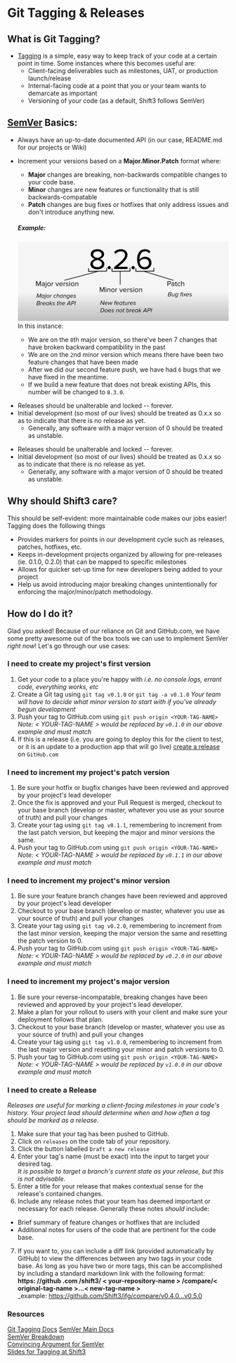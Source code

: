 # Git Tagging & Releases

## What is Git Tagging?

-   [Tagging](https://git-scm.com/book/en/v2/Git-Basics-Tagging) is a simple, easy way to keep track of your code at a certain point in time. Some instances where this becomes useful are:
    -   Client-facing deliverables such as milestones, UAT, or production launch/release
    -   Internal-facing code at a point that you or your team wants to demarcate as important
    -   Versioning of your code (as a default, Shift3 follows SemVer)

## [SemVer](https://semver.org/) Basics:

-   Always have an up-to-date documented API (in our case, README.md for our projects or Wiki)
-   Increment your versions based on a **Major.Minor.Patch** format where:

    -   **Major** changes are breaking, non-backwards compatible changes to your code base.
    -   **Minor** changes are new features or functionality that is still backwards-compatable
    -   **Patch** changes are bug fixes or hotfixes that only address issues and don't introduce anything new.

    ##### Example:

    ![example version](./assets/qa-process/semver.png)
    In this instance:

    -   We are on the `8`th major version, so there've been 7 changes that have broken backward compatibility in the past
    -   We are on the `2`nd minor version which means there have been two feature changes that have been made
    -   After we did our second feature push, we have had `6` bugs that we have fixed in the meantime.
    -   If we build a new feature that does not break existing APIs, this number will be changed to `8.3.0`.

*   Releases should be unalterable and locked -- forever.
*   Initial development (so most of our lives) should be treated as 0.x.x so as to indicate that there is no release as yet.
    -   Generally, any software with a major version of 0 should be treated as unstable.

-   Releases should be unalterable and locked -- forever.
-   Initial development (so most of our lives) should be treated as 0.x.x so as to indicate that there is no release as yet.
    -   Generally, any software with a major version of 0 should be treated as unstable.

## Why should Shift3 care?

This should be self-evident: more maintainable code makes our jobs easier! Tagging does the following things

-   Provides markers for points in our development cycle such as releases, patches, hotfixes, etc.
-   Keeps in-development projects organized by allowing for pre-releases (ie. 0.1.0, 0.2.0) that can be mapped to specific milestones
-   Allows for quicker set-up time for new developers being added to your project
-   Help us avoid introducing major breaking changes unintentionally for enforcing the major/minor/patch methodology.

## How do I do it?

Glad you asked! Because of our reliance on Git and GitHub.com, we have some pretty awesome out of the box tools we can use to implement SemVer _right now_!
Let's go through our use cases:

### I need to create my project's first version

1. Get your code to a place you're happy with
   _i.e. no console.logs, errant code, everything works, etc_
2. Create a Git tag using `git tag v0.1.0` or `git tag -a v0.1.0`
   _Your team will have to decide what minor version to start with if you've already begun development_
3. Push your tag to GitHub.com using `git push origin <YOUR-TAG-NAME>`
   _Note: < YOUR-TAG-NAME > would be replaced by `v0.1.0` in our above example and *must* match_
4. If this is a release (i.e. you are going to deploy this for the client to test, or it is an update to a production app that will go live) [create a release](https://help.github.com/en/articles/creating-releases) on `GitHub.com`

### I need to increment my project's patch version

1. Be sure your hotfix or bugfix changes have been reviewed and approved by your project's lead developer
2. Once the fix is approved and your Pull Request is merged, checkout to your base branch (develop or master, whatever you use as your source of truth) and pull your changes
3. Create your tag using `git tag v0.1.1`, remembering to increment from the last patch version, but keeping the major and minor versions the same.
4. Push your tag to GitHub.com using `git push origin <YOUR-TAG-NAME>`
   _Note: < YOUR-TAG-NAME > would be replaced by `v0.1.1` in our above example and *must* match_

### I need to increment my project's minor version

1. Be sure your feature branch changes have been reviewed and approved by your project's lead developer
2. Checkout to your base branch (develop or master, whatever you use as your source of truth) and pull your changes
3. Create your tag using `git tag v0.2.0`, remembering to increment from the last minor version, keeping the major version the same and resetting the patch version to 0.
4. Push your tag to GitHub.com using `git push origin <YOUR-TAG-NAME>`
   _Note: < YOUR-TAG-NAME > would be replaced by `v0.2.0` in our above example and *must* match_

### I need to increment my project's major version

1. Be sure your reverse-incompatable, breaking changes have been reviewed and approved by your project's lead developer.
2. Make a plan for your rollout to users with your client and make sure your deployment follows that plan.
3. Checkout to your base branch (develop or master, whatever you use as your source of truth) and pull your changes
4. Create your tag using `git tag v1.0.0`, remembering to increment from the last major version and resetting your minor and patch versions to 0.
5. Push your tag to GitHub.com using `git push origin <YOUR-TAG-NAME>`
   _Note: < YOUR-TAG-NAME > would be replaced by `v1.0.0` in our above example and *must* match_

### I need to create a Release

_Releases are useful for marking a client-facing milestones in your code's history. Your project lead should determine when and how often a tag should be marked as a release._

1. Make sure that your tag has been pushed to GitHub.
2. Click on `releases` on the code tab of your repository.
3. Click the button labelled `Draft a new release`
4. Enter your tag's name (must be exact) into the input to target your desired tag.  
   _It is possible to target a branch's current state as your release, but this is *not* advisable._
5. Enter a title for your release that makes contextual sense for the release's contained changes.
6. Include any release notes that your team has deemed important or necessary for each release. Generally these notes _should_ include:

-   Brief summary of feature changes or hotfixes that are included
-   Additional notes for users of the code that are pertinent for the code base.

7. If you want to, you can include a diff link (provided automatically by GitHub) to view the differences between any two tags in your code base. As long as you have two or more tags, this can be accomplished by including a standard markdown link with the following format:  
   **https: //github .com /shift3/ < your-repository-name > /compare/< original-tag-name >...< new-tag-name >**  
   \_example: https://github.com/Shift3/ifg/compare/v0.4.0...v0.5.0

### Resources

[Git Tagging Docs](https://git-scm.com/book/en/v2/Git-Basics-Tagging)
[SemVer Main Docs](https://semver.org/)  
[SemVer Breakdown](https://www.jvandemo.com/a-simple-guide-to-semantic-versioning/)  
[Convincing Argument for SemVer](https://www.sitepoint.com/semantic-versioning-why-you-should-using/)  
[Slides for Tagging at Shift3](https://docs.google.com/presentation/d/1mZ35fZ7GhIBcCAPzeAXXAprcQZUv4WL-BELp9tEsFE8/edit?usp=sharing)
